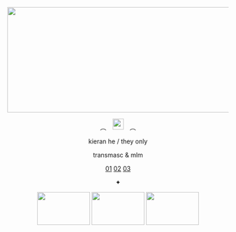 <p align="center"> <img width="550" height="240" src="https://64.media.tumblr.com/394fc9e2c9ff645c35f6eb766f4d61af/f56aa131508ceb2b-a8/s540x810/245e174582145a0ffc5c5bd4ca09495aff96f610.pnj"> </p>
<p align="center"> ︵ ⠀<img width="25" height="25" src="https://gifcity.carrd.co/assets/images/gallery303/e2cab88d.gif?v=e3c0bc0f">⠀ ︵  </p>
<p align="center"> kieran he / they only </p> 
<p align="center"> transmasc & mlm </p>
<p align="center"> <a href="https://pronouns.cc/@koicarp" target="_blank">01</a> <a href="https://rentry.co/bearlien" target="_blank">02</a> <a href="https://www.patreon.com/ikeabat" target="_blank">03</a> </p>
<p align="center"> ✦ </p> 
<p align="center"> <img width="120" height="75" src="https://64.media.tumblr.com/19de11c45e650b83c61c5208bde858ef/c005f6a3b4b08eb9-41/s250x400/71ae60538dbd61fa48f6cb03238adb0bba54c9ef.pnj"> <img width="120" height="75" src="https://64.media.tumblr.com/a7f33e1120435dc53d056bf7b50a5dbc/fd7e74eb031d78ae-b2/s250x400/5797d318ee81f6e58f4ba9f64bbe17a92962ab01.pnj"> <img width="120" height="75" src="https://64.media.tumblr.com/0fdfe2c481394f4f4974173b852b3d26/fd7e74eb031d78ae-f9/s250x400/8cd04869ba89f040e433f62b4e04aa86d737ed3d.pnj"> </p> 

